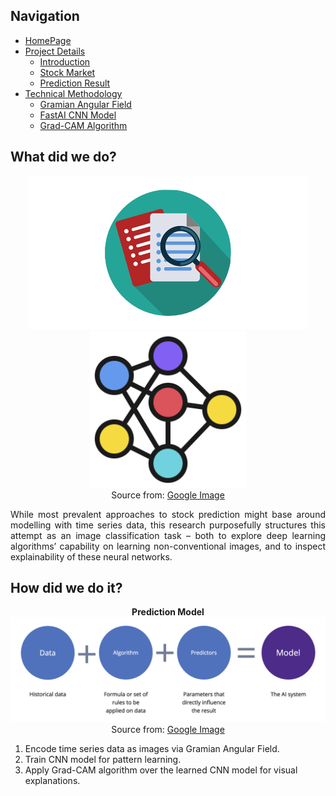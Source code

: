## Navigation 
- <a href = "https://connielee99.github.io/Explainable-AI-in-Finance">HomePage</a>
- <a href = "https://connielee99.github.io/Explainable-AI-in-Finance/abstract">Project Details</a>
  - <a href = "https://connielee99.github.io/Explainable-AI-in-Finance/introduction">Introduction</a>
  - <a href = "https://connielee99.github.io/Explainable-AI-in-Finance/stockmarket">Stock Market</a>
  - <a href = "https://connielee99.github.io/Explainable-AI-in-Finance/result">Prediction Result</a>
- <a href = "https://connielee99.github.io/Explainable-AI-in-Finance/methodology">Technical Methodology</a>
	- <a href = "https://connielee99.github.io/Explainable-AI-in-Finance/gaf">Gramian Angular Field</a> 
	- <a href = "https://connielee99.github.io/Explainable-AI-in-Finance/fastai">FastAI CNN Model</a>
	- <a href = "https://connielee99.github.io/Explainable-AI-in-Finance/gradcam">Grad-CAM Algorithm</a>

## What did we do?
<p align="center">
	<img src="img/research.png" alt="research" width=450> <img src="img/neuralnetwork.png" alt="nn" width=250>
	<br>Source from: <a href = "https://www.google.com/url?sa=i&url=https%3A%2F%2Fwww.clipartmax.com%2Fmiddle%2Fm2i8d3b1m2A0G6b1_way-clipart-primary-research-primary-research-icon-png%2F&psig=AOvVaw1chN3O6GBLoN1oxO_oe6to&ust=1613372664585000&source=images&cd=vfe&ved=0CAIQjRxqFwoTCKjzi5zo6O4CFQAAAAAdAAAAABAD">Google Image</a>
	</p>
	
<p align="justify">
While most prevalent approaches to stock prediction might base around modelling with time series data, this research purposefully structures this attempt as an image classification task – both to explore deep learning algorithms’ capability on learning non-conventional images, and to inspect explainability of these neural networks. 
</p>

## How did we do it?
<p align="center">
<b>Prediction Model</b><br>
	<img src="img/prediction_model.png" alt="prediction" width=800>
	<br>Source from: <a href = "https://www.google.com/url?sa=i&url=https%3A%2F%2Fwww.zoho.com%2Fcreator%2Fnewhelp%2Fforms%2Ffields%2Fprediction%2F&psig=AOvVaw0RDx95XJPea_VQKHV0ufZH&ust=1613371512189000&source=images&cd=vfe&ved=0CAIQjRxqFwoTCOD3o7Pj6O4CFQAAAAAdAAAAABAD">Google Image</a>
	</p>

1. Encode time series data as images via Gramian Angular Field.<br>
2. Train CNN model for pattern learning.<br>
3. Apply Grad-CAM algorithm over the learned CNN model for visual explanations.<br>
